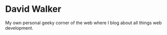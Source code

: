 # David Walker

My own personal geeky corner of the web where I blog about all things web development.